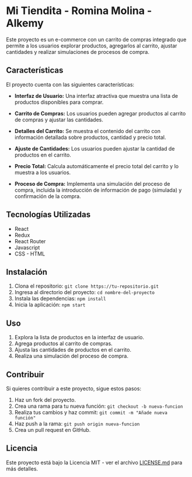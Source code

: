# Mi Tiendita - Romina Molina - Alkemy

Este proyecto es un e-commerce con un carrito de compras integrado que permite a los usuarios explorar productos, agregarlos al carrito, ajustar cantidades y realizar simulaciones de procesos de compra.

## Características

El proyecto cuenta con las siguientes características:

- **Interfaz de Usuario:** Una interfaz atractiva que muestra una lista de productos disponibles para comprar.

- **Carrito de Compras:** Los usuarios pueden agregar productos al carrito de compras y ajustar las cantidades.

- **Detalles del Carrito:** Se muestra el contenido del carrito con información detallada sobre productos, cantidad y precio total.

- **Ajuste de Cantidades:** Los usuarios pueden ajustar la cantidad de productos en el carrito.

- **Precio Total:** Calcula automáticamente el precio total del carrito y lo muestra a los usuarios.

- **Proceso de Compra:** Implementa una simulación del proceso de compra, incluida la introducción de información de pago (simulada) y confirmación de la compra.

## Tecnologías Utilizadas

- React
- Redux
- React Router
- Javascript
- CSS - HTML 

## Instalación

1. Clona el repositorio: `git clone https://tu-repositorio.git`
2. Ingresa al directorio del proyecto: `cd nombre-del-proyecto`
3. Instala las dependencias: `npm install`
4. Inicia la aplicación: `npm start`

## Uso

1. Explora la lista de productos en la interfaz de usuario.
2. Agrega productos al carrito de compras.
3. Ajusta las cantidades de productos en el carrito.
4. Realiza una simulación del proceso de compra.

## Contribuir

Si quieres contribuir a este proyecto, sigue estos pasos:

1. Haz un fork del proyecto.
2. Crea una rama para tu nueva función: `git checkout -b nueva-funcion`
3. Realiza tus cambios y haz commit: `git commit -m "Añade nueva función"`
4. Haz push a la rama: `git push origin nueva-funcion`
5. Crea un pull request en GitHub.

## Licencia

Este proyecto está bajo la Licencia MIT - ver el archivo [LICENSE.md](LICENSE.md) para más detalles.
